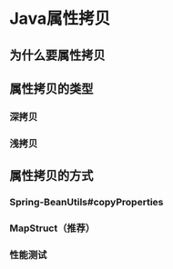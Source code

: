# Java属性拷贝

## 为什么要属性拷贝

## 属性拷贝的类型
### 深拷贝
### 浅拷贝

## 属性拷贝的方式
### Spring-BeanUtils#copyProperties
### MapStruct（推荐）

### 性能测试
